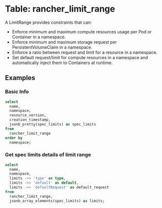 # Table: rancher_limit_range

A LimitRange provides constraints that can:

- Enforce minimum and maximum compute resources usage per Pod or Container in a namespace.
- Enforce minimum and maximum storage request per PersistentVolumeClaim in a namespace.
- Enforce a ratio between request and limit for a resource in a namespace.
- Set default request/limit for compute resources in a namespace and automatically inject them to Containers at runtime.

## Examples

### Basic Info

```sql
select
  name,
  namespace,
  resource_version,
  creation_timestamp,
  jsonb_pretty(spec_limits) as spec_limits
from
  rancher_limit_range
order by
  namespace;
```

### Get spec limits details of limit range

```sql
select
  name,
  namespace,
  limits ->> 'type' as type,
  limits ->> 'default' as default,
  limits ->> 'defaultRequest' as default_request
from
  rancher_limit_range,
  jsonb_array_elements(spec_limits) as limits;
```
